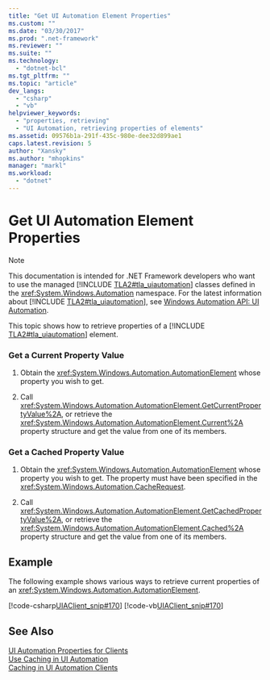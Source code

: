 ```yaml
---
title: "Get UI Automation Element Properties"
ms.custom: ""
ms.date: "03/30/2017"
ms.prod: ".net-framework"
ms.reviewer: ""
ms.suite: ""
ms.technology: 
  - "dotnet-bcl"
ms.tgt_pltfrm: ""
ms.topic: "article"
dev_langs: 
  - "csharp"
  - "vb"
helpviewer_keywords: 
  - "properties, retrieving"
  - "UI Automation, retrieving properties of elements"
ms.assetid: 09576b1a-291f-435c-980e-dee32d899ae1
caps.latest.revision: 5
author: "Xansky"
ms.author: "mhopkins"
manager: "markl"
ms.workload: 
  - "dotnet"
---
```

# Get UI Automation Element Properties
> [!NOTE]
>  This documentation is intended for .NET Framework developers who want to use the managed [!INCLUDE [TLA2#tla_uiautomation](../../../includes/tla2sharptla-uiautomation-md.md)] classes defined in the <xref:System.Windows.Automation> namespace. For the latest information about [!INCLUDE [TLA2#tla_uiautomation](../../../includes/tla2sharptla-uiautomation-md.md)], see [Windows Automation API: UI Automation](http://go.microsoft.com/fwlink/?LinkID=156746).  
  
 This topic shows how to retrieve properties of a [!INCLUDE [TLA2#tla_uiautomation](../../../includes/tla2sharptla-uiautomation-md.md)] element.  
  
### Get a Current Property Value  
  
1.  Obtain the <xref:System.Windows.Automation.AutomationElement> whose property you wish to get.  
  
2.  Call <xref:System.Windows.Automation.AutomationElement.GetCurrentPropertyValue%2A>, or retrieve the <xref:System.Windows.Automation.AutomationElement.Current%2A> property structure and get the value from one of its members.  
  
### Get a Cached Property Value  
  
1.  Obtain the <xref:System.Windows.Automation.AutomationElement> whose property you wish to get. The property must have been specified in the <xref:System.Windows.Automation.CacheRequest>.  
  
2.  Call <xref:System.Windows.Automation.AutomationElement.GetCachedPropertyValue%2A>, or retrieve the <xref:System.Windows.Automation.AutomationElement.Cached%2A> property structure and get the value from one of its members.  
  
## Example  
 The following example shows various ways to retrieve current properties of an <xref:System.Windows.Automation.AutomationElement>.  
  
 [!code-csharp[UIAClient_snip#170](../../../samples/snippets/csharp/VS_Snippets_Wpf/UIAClient_snip/CSharp/ClientForm.cs#170)]
 [!code-vb[UIAClient_snip#170](../../../samples/snippets/visualbasic/VS_Snippets_Wpf/UIAClient_snip/VisualBasic/ClientForm.vb#170)]  
  
## See Also  
 [UI Automation Properties for Clients](../../../docs/framework/ui-automation/ui-automation-properties-for-clients.md)  
 [Use Caching in UI Automation](../../../docs/framework/ui-automation/use-caching-in-ui-automation.md)  
 [Caching in UI Automation Clients](../../../docs/framework/ui-automation/caching-in-ui-automation-clients.md)
